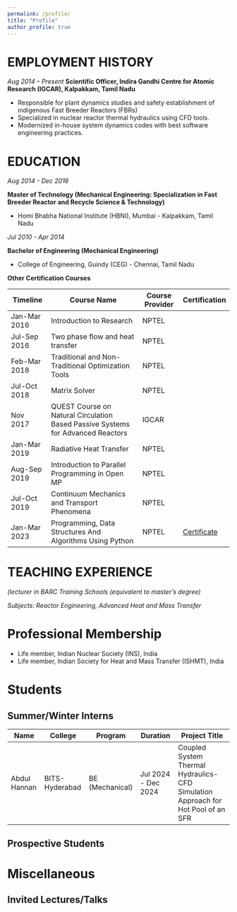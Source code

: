```yaml
---
permalink: /profile/
title: "Profile"
author_profile: true
---
```


EMPLOYMENT HISTORY
==================
*Aug 2014 – Present*
**Scientific Officer, Indira Gandhi Centre for Atomic Research (IGCAR), Kalpakkam, Tamil Nadu**
  -  Responsible for plant dynamics studies and safety establishment of indigenous Fast Breeder Reactors (FBRs)
  -  Specialized in nuclear reactor thermal hydraulics using CFD tools.
  -  Modernized in-house system dynamics codes with best software engineering practices.

EDUCATION
=========
*Aug 2014 - Dec 2016*

**Master of Technology (Mechanical Engineering: Specialization in Fast Breeder Reactor and Recycle Science & Technology)**
  -  Homi Bhabha National Institute (HBNI), Mumbai - Kalpakkam, Tamil Nadu

*Jul 2010 - Apr 2014*

**Bachelor of Engineering (Mechanical Engineering)**
  -  College of Engineering, Guindy (CEG) - Chennai, Tamil Nadu

**Other Certification Courses**

| Timeline       | Course Name                                                      | Course Provider | Certification                                                                                         |
|----------------|------------------------------------------------------------------|-----------------|-----------------------------------------------------------------------------------------------------|
| Jan-Mar 2016   | Introduction to Research                                        | NPTEL          |                                                                                                     |
| Jul-Sep 2016   | Two phase flow and heat transfer                                 | NPTEL          |                                                                                                     |
| Feb-Mar 2018   | Traditional and Non-Traditional Optimization Tools               | NPTEL          |                                                                                                     |
| Jul-Oct 2018   | Matrix Solver                                                   | NPTEL          |                                                                                                     |
| Nov 2017       | QUEST Course on Natural Circulation Based Passive Systems for Advanced Reactors | IGCAR |                                                                                                     |
| Jan-Mar 2019   | Radiative Heat Transfer                                          | NPTEL          |                                                                                                     |
| Aug-Sep 2019   | Introduction to Parallel Programming in Open MP                  | NPTEL          |                                                                                                     |
| Jul-Oct 2019   | Continuum Mechanics and Transport Phenomena                      | NPTEL          |                                                                                                     |
| Jan-Mar 2023   | Programming, Data Structures And Algorithms Using Python         | NPTEL          | [Certificate](https://archive.nptel.ac.in/content/noc/NOC23/SEM1/Ecertificates/106/noc23-cs15/Course/NPTEL23CS15S2554056103131743.jpg) |


TEACHING EXPERIENCE
===================
*(lecturer in BARC Training Schools (equivalent to master’s degree)*

*Subjects: Reactor Engineering, Advanced Heat and Mass Transfer*

Professional Membership
=======================
 - Life member, Indian Nuclear Society (INS), India
 - Life member, Indian Society for Heat and Mass Transfer (ISHMT), India
 
[//]: # (INYAS)
 
Students
========
## Summer/Winter Interns

| Name          | College          | Program            | Duration           | Project Title                                             |
|---------------|------------------|--------------------|--------------------|----------------------------------------------------------|
| Abdul Hannan  | BITS-Hyderabad   | BE (Mechanical)    | Jul 2024 - Dec 2024 | Coupled System Thermal Hydraulics-CFD Simulation Approach for Hot Pool of an SFR |

## Prospective Students

Miscellaneous
=============
Invited Lectures/Talks
----------------------


